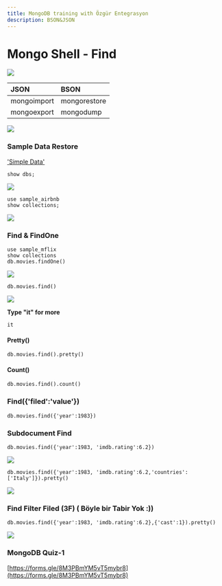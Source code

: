 ```yaml
---
title: MongoDB training with Özgür Entegrasyon
description: BSON&JSON
---
```


# Mongo Shell - Find



![](gitbook/images/assets/sorucevap.png)

| JSON | BSON |
| :--- | :--- |
| mongoimport | mongorestore |
| mongoexport | mongodump |

![](gitbook/images/assets/bson-json.png)

### Sample Data Restore

['Simple Data'](https://erelbi.github.io/mongodb\_sample\_data/)

```text
show dbs;
```

![](gitbook/images/assets/showdbs.png)

```text
use sample_airbnb
show collections;
```

![](gitbook/images/assets/show-collections.png)

### Find & FindOne

```text
use sample_mflix
show collections
db.movies.findOne()
```

![](gitbook/images/assets/find.png)

```text
db.movies.find()
```

![](gitbook/images/assets/find2.png)

**Type "it" for more**

```text
it
```

#### Pretty\(\)

```text
db.movies.find().pretty()
```

#### Count\(\)

```text
db.movies.find().count()
```

### Find\({'filed':'value'}\)

```text
db.movies.find({'year':1983})
```

### Subdocument Find

```text
db.movies.find({'year':1983, 'imdb.rating':6.2})
```

![](gitbook/images/assets/find3.png)

```text
db.movies.find({'year':1983, 'imdb.rating':6.2,'countries':['Italy']}).pretty()
```

![](gitbook/images/assets/find4.png)

### Find Filter Filed \(3F\) \( Böyle bir Tabir Yok :\)\)

```text
db.movies.find({'year':1983, 'imdb.rating':6.2},{'cast':1}).pretty()
```

![](gitbook/images/assets/find5.png)

### MongoDB Quiz-1

[https://forms.gle/8M3PBmYM5vT5mybr8](https://forms.gle/8M3PBmYM5vT5mybr8)

